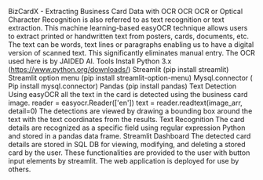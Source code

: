 BizCardX - Extracting Business Card Data with OCR
OCR
OCR or Optical Character Recognition is also referred to as text recognition or text extraction. This machine learning-based easyOCR technique allows users to extract printed or handwritten text from posters, cards, documents, etc. The text can be words, text lines or paragraphs enabling us to have a digital version of scanned text. This significantly eliminates manual entry. The OCR used here is by JAIDED AI.
Tools Install
Python 3.x (https://www.python.org/downloads/)
Streamlit (pip install streamlit)
Streamlit option menu (pip install streamlit-option-menu)
Mysql.connector ( Pip install mysql.connector)
Pandas (pip install pandas)
Text Detection
Using easyOCR all the text in the card is detected using the business card image.
reader = easyocr.Reader(['en'])
text = reader.readtext(image_arr, detail=0)
The detections are viewed by drawing a bounding box around the text with the text coordinates from the results.
Text Recognition
The card details are recognized as a specific field using regular expression Python and stored in a pandas data frame.
Streamlit Dashboard
The detected card details are stored in SQL DB for viewing, modifying, and deleting a stored card by the user.
These functionalities are provided to the user with button input elements by streamlit.
The web application is deployed for use by others.
